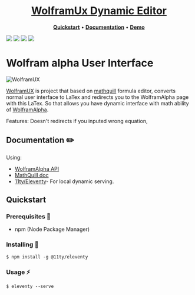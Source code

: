 <h1 align="center">
  <a href="https://wolfram-ux.vercel.app/" title="WolframUX">WolframUx Dynamic Editor</a>
</h1>

<p align="center">
  <a title="Quickstart" href="#quickstart"><strong>Quickstart</strong></a>
  &#x2022;
  <a title="Documentation" href="#documentation"><strong>Documentation</strong></a>
  &#x2022;
  <a title="Demo" href="https://wolfram-ux.vercel.app/"><strong>Demo</strong></a>
</p>

![](https://img.shields.io/github/languages/code-size/sluzhynskyi/WolframUX)
![](https://img.shields.io/github/last-commit/sluzhynskyi/WolframUX/master)
![](https://img.shields.io/github/languages/count/sluzhynskyi/wolframux)
![](https://img.shields.io/github/followers/sluzhynskyi?style=social)

# Wolfram alpha User Interface 

![WolframUX](https://user-images.githubusercontent.com/44615981/63206912-2f3b8c00-c0c6-11e9-83df-ef9e34161e95.gif)

[WolframUX](https://wolfram-ux.vercel.app/) is project that based on [mathquill](https://github.com/mathquill/mathquill)  formula editor, converts normal user interface to LaTex and redirects you to the WolframAlpha page with this LaTex. So that allows you have dynamic interface with math ability of [WolframAlpha](https://www.wolframalpha.com/). 

Features: Doesn't redirects if you inputed wrong equation, 

## Documentation :pencil2:
Using:
- [WolframAlpha API](https://pypi.org/project/wolframalpha/)
- [MathQuill doc](http://docs.mathquill.com/en/latest/)
- [11ty/Eleventy](https://www.npmjs.com/package/@11ty/eleventy)- For local dynamic serving. 
## Quickstart

### Prerequisites :page_with_curl:
- npm (Node Package Manager)

### Installing :tongue:
```
$ npm install -g @11ty/eleventy
```
### Usage :zap:
```
$ eleventy --serve
```


